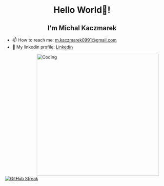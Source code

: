 <h1 align="center">Hello World👋!</h1>

<h2 align="center">I'm Michal Kaczmarek</h2>

- 📫 How to reach me: m.kaczmarek0991@gmail.com
- 🌱 My linkedin profile: [Linkedin](https://www.linkedin.com/in/michal-kaczmarek-167734269/)

<img align="right" alt="Coding" width="400" src=https://res.cloudinary.com/practicaldev/image/fetch/s--sNXjzc6P--/c_limit%2Cf_auto%2Cfl_progressive%2Cq_66%2Cw_880/https://media1.tenor.com/images/0c34272909ee2a4db5606a014082312b/tenor.gif%3Fitemid%3D15828752>

[![GitHub Streak](https://github-readme-streak-stats.herokuapp.com/?user=MichalKay)](https://git.io/streak-stats)


<!--
**MichalKay/MichalKay** is a ✨ _special_ ✨ repository because its `README.md` (this file) appears on your GitHub profile.

Here are some ideas to get you started:

- 🔭 I’m currently working on ...
- 🌱 My linkedin profile: <https://www.linkedin.com/in/michal-kaczmarek-167734269/>
- 👯 I’m looking to collaborate on ...
- 🤔 I’m looking for help with ...
- 💬 Ask me about ...
- 📫 How to reach me: m.kaczmarek0991@gmail.com
- 😄 Pronouns: ...
- ⚡ Fun fact: ...
-->
